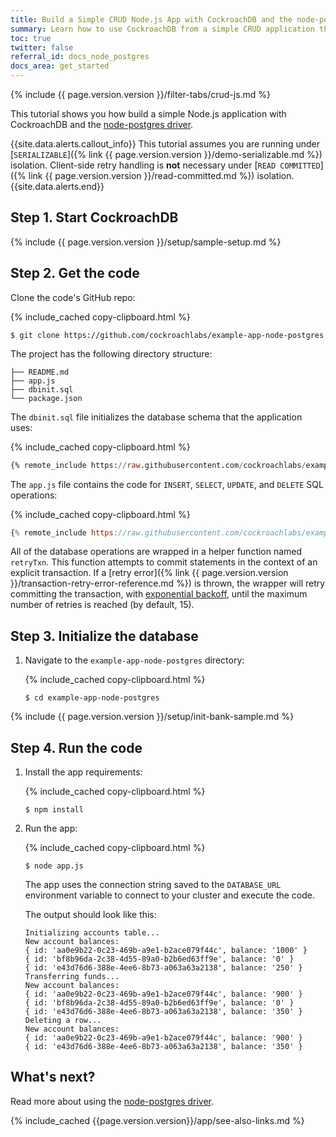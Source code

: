 ```yaml
---
title: Build a Simple CRUD Node.js App with CockroachDB and the node-postgres Driver
summary: Learn how to use CockroachDB from a simple CRUD application that uses the node-postgres driver.
toc: true
twitter: false
referral_id: docs_node_postgres
docs_area: get_started
---
```


{% include {{ page.version.version }}/filter-tabs/crud-js.md %}

This tutorial shows you how build a simple Node.js application with CockroachDB and the [node-postgres driver](https://node-postgres.com/).

{{site.data.alerts.callout_info}}
This tutorial assumes you are running under [`SERIALIZABLE`]({% link {{ page.version.version }}/demo-serializable.md %}) isolation. Client-side retry handling is **not** necessary under [`READ COMMITTED`]({% link {{ page.version.version }}/read-committed.md %}) isolation.
{{site.data.alerts.end}}

## Step 1. Start CockroachDB

{% include {{ page.version.version }}/setup/sample-setup.md %}

## Step 2. Get the code

Clone the code's GitHub repo:

{% include_cached copy-clipboard.html %}
~~~ shell
$ git clone https://github.com/cockroachlabs/example-app-node-postgres
~~~

The project has the following directory structure:

~~~
├── README.md
├── app.js
├── dbinit.sql
└── package.json
~~~

The `dbinit.sql` file initializes the database schema that the application uses:

{% include_cached copy-clipboard.html %}
~~~ sql
{% remote_include https://raw.githubusercontent.com/cockroachlabs/example-app-node-postgres/main/dbinit.sql %}
~~~

The `app.js` file contains the code for `INSERT`, `SELECT`, `UPDATE`, and `DELETE` SQL operations:

{% include_cached copy-clipboard.html %}
~~~ js
{% remote_include https://raw.githubusercontent.com/cockroachlabs/example-app-node-postgres/main/app.js %}
~~~

All of the database operations are wrapped in a helper function named `retryTxn`. This function attempts to commit statements in the context of an explicit transaction. If a [retry error]({% link {{ page.version.version }}/transaction-retry-error-reference.md %}) is thrown, the wrapper will retry committing the transaction, with [exponential backoff](https://wikipedia.org/wiki/Exponential_backoff), until the maximum number of retries is reached (by default, 15).

## Step 3. Initialize the database

1. Navigate to the `example-app-node-postgres` directory:

    {% include_cached copy-clipboard.html %}
    ~~~ shell
    $ cd example-app-node-postgres
    ~~~

{% include {{ page.version.version }}/setup/init-bank-sample.md %}

## Step 4. Run the code

1. Install the app requirements:

    {% include_cached copy-clipboard.html %}
    ~~~ shell
    $ npm install
    ~~~

1. Run the app:

    {% include_cached copy-clipboard.html %}
    ~~~ shell
    $ node app.js
    ~~~

    The app uses the connection string saved to the `DATABASE_URL` environment variable to connect to your cluster and execute the code.

    The output should look like this:

    ~~~
    Initializing accounts table...
    New account balances:
    { id: 'aa0e9b22-0c23-469b-a9e1-b2ace079f44c', balance: '1000' }
    { id: 'bf8b96da-2c38-4d55-89a0-b2b6ed63ff9e', balance: '0' }
    { id: 'e43d76d6-388e-4ee6-8b73-a063a63a2138', balance: '250' }
    Transferring funds...
    New account balances:
    { id: 'aa0e9b22-0c23-469b-a9e1-b2ace079f44c', balance: '900' }
    { id: 'bf8b96da-2c38-4d55-89a0-b2b6ed63ff9e', balance: '0' }
    { id: 'e43d76d6-388e-4ee6-8b73-a063a63a2138', balance: '350' }
    Deleting a row...
    New account balances:
    { id: 'aa0e9b22-0c23-469b-a9e1-b2ace079f44c', balance: '900' }
    { id: 'e43d76d6-388e-4ee6-8b73-a063a63a2138', balance: '350' }
    ~~~

## What's next?

Read more about using the [node-postgres driver](https://www.npmjs.com/package/pg).

{% include_cached {{page.version.version}}/app/see-also-links.md %}
